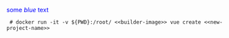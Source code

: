 <span style="color:blue">some *blue* text</span>
```
 # docker run -it -v ${PWD}:/root/ <<builder-image>> vue create <<new-project-name>>
```
